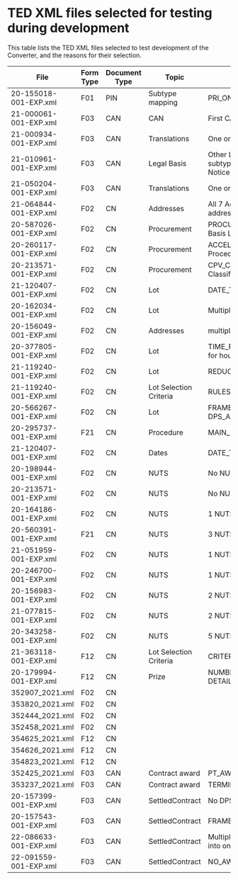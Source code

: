 # TED XML files selected for testing during development

This table lists the TED XML files selected to test development of the Converter, and the reasons for their selection.

| File | Form Type | Document Type | Topic | Reasons for selection |
| --- | --- | --- | --- | --- |
| 20-155018-001-EXP.xml | F01 | PIN | Subtype mapping | PRI_ONLY Maps to subtype 4 |
| 21-000061-001-EXP.xml | F03 | CAN | CAN | First CAN |
| 21-000934-001-EXP.xml | F03 | CAN | Translations | One original English, 23 translations |
| 21-010961-001-EXP.xml | F03 | CAN | Legal Basis | Other Legal Basis for EIB - no eForms subtype mapping available for this Notice |
| 21-050204-001-EXP.xml | F03 | CAN | Translations | One original English, 23 translations |
| 21-064844-001-EXP.xml | F02 | CN | Addresses | All 7 Address elements, 1 duplicated address |
| 20-587026-001-EXP.xml | F02 | CN | Procurement | PROCUREMENT_LAW -> BT-01 Legal Basis Local - Text |
| 20-260117-001-EXP.xml | F02 | CN | Procurement | ACCELERATED_PROC -> BT-106 Procedure Accelerated |
| 20-213571-001-EXP.xml | F02 | CN | Procurement | CPV_CODE -> BT-262 Main Classification Codes |
| 21-120407-001-EXP.xml | F02 | CN | Lot | DATE_TENDER_VALID |
| 20-162034-001-EXP.xml | F02 | CN | Lot | Multiple Tendering languages |
| 20-156049-001-EXP.xml | F02 | CN | Addresses | multiple URL_BUYER |
| 20-377805-001-EXP.xml | F02 | CN | Lot | TIME_RECEIPT_TENDERS with one digit for hour |
| 21-119240-001-EXP.xml | F02 | CN | Lot | REDUCTION_RECOURSE |
| 21-119240-001-EXP.xml | F02 | CN | Lot Selection Criteria | RULES_CRITERIA |
| 20-566267-001-EXP.xml | F02 | CN | Lot | FRAMEWORK and DPS_ADDITIONAL_PURCHASERS |
| 20-295737-001-EXP.xml | F21 | CN | Procedure | MAIN_FEATURES_AWARD |
| 21-120407-001-EXP.xml | F02 | CN | Dates | DATE_TENDER_VALID |
| 20-198944-001-EXP.xml | F02 | CN | NUTS | No NUTS3 codes, MAIN_SITE with 7 P |
| 20-213571-001-EXP.xml | F02 | CN | NUTS | No NUTS3 codes, no MAIN_SITE |
| 20-164186-001-EXP.xml | F02 | CN | NUTS | 1 NUTS3 code, no MAIN_SITE |
| 20-560391-001-EXP.xml | F21 | CN | NUTS | 3 NUTS3 codes, no MAIN_SITE |
| 21-051959-001-EXP.xml | F02 | CN | NUTS | 1 NUTS3 code, MAIN_SITE with 2 P |
| 20-246700-001-EXP.xml | F02 | CN | NUTS | 1 NUTS3 code, MAIN_SITE with 3 P |
| 20-156983-001-EXP.xml | F02 | CN | NUTS | 2 NUTS3 codes, MAIN_SITE with 1 P |
| 21-077815-001-EXP.xml | F02 | CN | NUTS | 2 NUTS3 codes, MAIN_SITE with 2 P |
| 20-343258-001-EXP.xml | F02 | CN | NUTS | 5 NUTS3 codes, MAIN_SITE with 5 P |
| 21-363118-001-EXP.xml | F12 | CN | Lot Selection Criteria | CRITERIA_SELECTION |
| 20-179994-001-EXP.xml | F12 | CN | Prize | NUMBER_VALUE_PRIZE and DETAILS_PAYMENT |
| 352907_2021.xml | F02 | CN |  |  |
| 353820_2021.xml | F02 | CN |  |  |
| 352444_2021.xml | F02 | CN |  |  |
| 352458_2021.xml | F02 | CN |  |  |
| 354625_2021.xml | F12 | CN |  |  |
| 354626_2021.xml | F12 | CN |  |  |
| 354823_2021.xml | F12 | CN |  |  |
| 352425_2021.xml | F03 | CAN | Contract award | PT_AWARD_CONTRACT_WITHOUT_CALL |
| 353237_2021.xml | F03 | CAN | Contract award | TERMINATION_PIN |
| 20-157399-001-EXP.xml | F03 | CAN | SettledContract | No DPS, no FRAMEWORK |
| 20-157543-001-EXP.xml | F03 | CAN | SettledContract | FRAMEWORK |
| 22-086633-001-EXP.xml | F03 | CAN | SettledContract | Multiple AWARD_CONTRACT collated into one SettledContract |
| 22-091559-001-EXP.xml | F03 | CAN | SettledContract | NO_AWARDED_CONTRACT |





